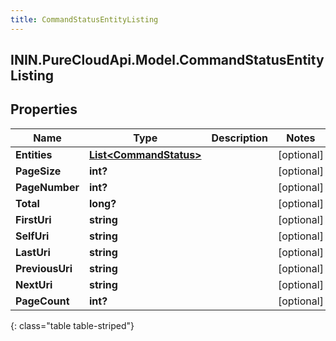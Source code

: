 ```yaml
---
title: CommandStatusEntityListing
---
```

## ININ.PureCloudApi.Model.CommandStatusEntityListing

## Properties

|Name | Type | Description | Notes|
|------------ | ------------- | ------------- | -------------|
| **Entities** | [**List&lt;CommandStatus&gt;**](CommandStatus.html) |  | [optional] |
| **PageSize** | **int?** |  | [optional] |
| **PageNumber** | **int?** |  | [optional] |
| **Total** | **long?** |  | [optional] |
| **FirstUri** | **string** |  | [optional] |
| **SelfUri** | **string** |  | [optional] |
| **LastUri** | **string** |  | [optional] |
| **PreviousUri** | **string** |  | [optional] |
| **NextUri** | **string** |  | [optional] |
| **PageCount** | **int?** |  | [optional] |
{: class="table table-striped"}


